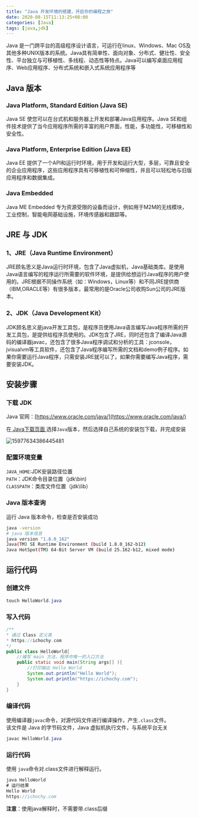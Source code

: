 ```yaml
---
title: "Java 开发环境的搭建，开启你的编程之旅"
date: 2020-08-15T11:13:25+08:00 
categories: [Java] 
tags: [java,jdk] 
---
```


Java 是一门跨平台的高级程序设计语言，可运行在linux、Windows、Mac OS及其他多种UNIX版本的系统。Java具有简单性、面向对象、分布式、健壮性、安全性、平台独立与可移植性、多线程、动态性等特点。Java可以编写桌面应用程序、Web应用程序、分布式系统和嵌入式系统应用程序等

## Java 版本
### Java Platform, Standard Edition (Java SE)
Java SE 使您可以在台式机和服务器上开发和部署Java应用程序。Java SE和组件技术提供了当今应用程序所需的丰富的用户界面，性能，多功能性，可移植性和安全性。

### Java Platform, Enterprise Edition (Java EE)
Java EE 提供了一个API和运行时环境，用于开发和运行大型，多层，可靠且安全的企业应用程序，这些应用程序具有可移植性和可伸缩性，并且可以轻松地与旧版应用程序和数据集成。

### Java Embedded
Java ME Embedded 专为资源受限的设备而设计，例如用于M2M的无线模块，工业控制，智能电网基础设施，环境传感器和跟踪等。


## JRE 与 JDK
### 1、JRE（Java Runtime Environment）
JRE顾名思义是Java运行时环境，包含了Java虚拟机，Java基础类库。是使用Java语言编写的程序运行所需要的软件环境，是提供给想运行Java程序的用户使用的。JRE根据不同操作系统（如：Windows，Linux等）和不同JRE提供商（IBM,ORACLE等）有很多版本，最常用的是Oracle公司收购Sun公司的JRE版本。

### 2、JDK（Java Development Kit）
JDK顾名思义是java开发工具包，是程序员使用Java语言编写Java程序所需的开发工具包，是提供给程序员使用的。JDK包含了JRE，同时还包含了编译Java源码的编译器javac，还包含了很多Java程序调试和分析的工具：jconsole，jvisualvm等工具软件，还包含了Java程序编写所需的文档和demo例子程序。如果你需要运行Java程序，只需安装JRE就可以了。如果你需要编写Java程序，需要安装JDK。

## 安装步骤

### 下载 JDK
Java 官网：[https://www.oracle.com/java/](https://www.oracle.com/java/)  

在[ Java下载页面 ](https://www.oracle.com/java/technologies/javase-downloads.html)选择`Java`版本，然后选择自己系统的安装包下载，并完成安装

![15977634386445481](https://images.ichochy.com/15977634386445481.png)

### 配置环境变量
`JAVA_HOME`:JDK安装路径位置  
`PATH`：JDK命令目录位置（jdk\bin)  
`CLASSPATH`：类库文件位置（jdk\lib）  

### Java 版本查询
运行 Java 版本命令，检查是否安装成功  
```bash
java -version
# java 版本信息
java version "1.8.0_162"
Java(TM) SE Runtime Environment (build 1.8.0_162-b12)
Java HotSpot(TM) 64-Bit Server VM (build 25.162-b12, mixed mode)
```
## 运行代码
### 创建文件 
```java
touch HelloWorld.java
```

### 写入代码
```java
/**
* 通过 Class 定义类
* https://ichochy.com
*/
public class HelloWorld{
    //编写 main 方法，程序中唯一的入口方法
    public static void main(String args[] ){
        //打印输出 Hello World
        System.out.println("Hello World");
        System.out.println("https://ichochy.com");
    }
}
```
### 编译代码

使用编译器`javac`命令，对源代码文件进行编译操作，产生`.class`文件。  
该文件是 Java 的字节码文件，Java 虚拟机执行文件，与系统平台无关  
```java
javac HelloWorld.java 
```
### 运行代码
使用 `java`命令对.class文件进行解释运行。
```java
java HelloWorld
# 运行结果
Hello World
https://ichochy.com
```
**注意**：使用java解释时，不需要带.class后缀  